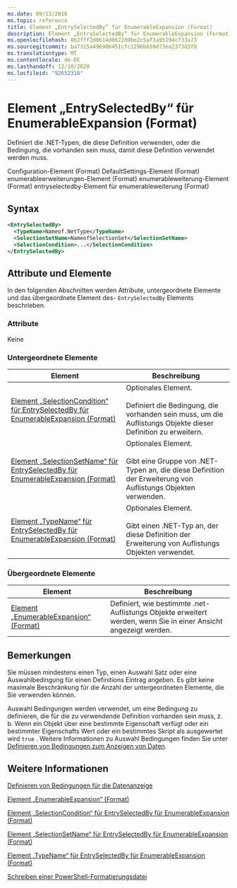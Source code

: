 ```yaml
---
ms.date: 09/13/2016
ms.topic: reference
title: Element „EntrySelectedBy“ für EnumerableExpansion (Format)
description: Element „EntrySelectedBy“ für EnumerableExpansion (Format)
ms.openlocfilehash: 8b2fff2d0b14d0622d0be2c5af3a95194c733a73
ms.sourcegitcommit: ba7315a496986451cfc1296b659d73ea2373d3f0
ms.translationtype: MT
ms.contentlocale: de-DE
ms.lasthandoff: 12/10/2020
ms.locfileid: "92652318"
---
```

# <a name="entryselectedby-element-for-enumerableexpansion-format"></a>Element „EntrySelectedBy“ für EnumerableExpansion (Format)

Definiert die .NET-Typen, die diese Definition verwenden, oder die Bedingung, die vorhanden sein muss, damit diese Definition verwendet werden muss.

Configuration-Element (Format) DefaultSettings-Element (Format) enumerableerweiterungen-Element (Format) enumerableweiterung-Element (Format) entryselectedby-Element für enumerableweiterung (Format)

## <a name="syntax"></a>Syntax

```xml
<EntrySelectedBy>
  <TypeName>Nameof.NetType</TypeName>
  <SelectionSetName>NameofSelectionSet</SelectionSetName>
  <SelectionCondition>...</SelectionCondition>
</EntrySelectedBy>
```

## <a name="attributes-and-elements"></a>Attribute und Elemente

In den folgenden Abschnitten werden Attribute, untergeordnete Elemente und das übergeordnete Element des- `EntrySelectedBy` Elements beschrieben.

### <a name="attributes"></a>Attribute

Keine

### <a name="child-elements"></a>Untergeordnete Elemente

|Element|Beschreibung|
|-------------|-----------------|
|[Element „SelectionCondition“ für EntrySelectedBy für EnumerableExpansion (Format)](./selectioncondition-element-for-entryselectedby-for-enumerableexpansion-format.md)|Optionales Element.<br /><br /> Definiert die Bedingung, die vorhanden sein muss, um die Auflistungs Objekte dieser Definition zu erweitern.|
|[Element „SelectionSetName“ für EntrySelectedBy für EnumerableExpansion (Format)](./selectionsetname-element-for-entryselectedby-for-enumerableexpansion-format.md)|Optionales Element.<br /><br /> Gibt eine Gruppe von .NET-Typen an, die diese Definition der Erweiterung von Auflistungs Objekten verwenden.|
|[Element „TypeName“ für EntrySelectedBy für EnumerableExpansion (Format)](./typename-element-for-entryselectedby-for-enumerableexpansion-format.md)|Optionales Element.<br /><br /> Gibt einen .NET-Typ an, der diese Definition der Erweiterung von Auflistungs Objekten verwendet.|

### <a name="parent-elements"></a>Übergeordnete Elemente

|Element|Beschreibung|
|-------------|-----------------|
|[Element „EnumerableExpansion“ (Format)](./enumerableexpansion-element-format.md)|Definiert, wie bestimmte .net-Auflistungs Objekte erweitert werden, wenn Sie in einer Ansicht angezeigt werden.|

## <a name="remarks"></a>Bemerkungen

Sie müssen mindestens einen Typ, einen Auswahl Satz oder eine Auswahlbedingung für einen Definitions Eintrag angeben. Es gibt keine maximale Beschränkung für die Anzahl der untergeordneten Elemente, die Sie verwenden können.

Auswahl Bedingungen werden verwendet, um eine Bedingung zu definieren, die für die zu verwendende Definition vorhanden sein muss, z. b. Wenn ein Objekt über eine bestimmte Eigenschaft verfügt oder ein bestimmter Eigenschafts Wert oder ein bestimmtes Skript als ausgewertet wird `true` . Weitere Informationen zu Auswahl Bedingungen finden Sie unter [Definieren von Bedingungen zum Anzeigen von Daten](./defining-conditions-for-displaying-data.md).

## <a name="see-also"></a>Weitere Informationen

[Definieren von Bedingungen für die Datenanzeige](./defining-conditions-for-displaying-data.md)

[Element „EnumerableExpansion“ (Format)](./enumerableexpansion-element-format.md)

[Element „SelectionCondition“ für EntrySelectedBy für EnumerableExpansion (Format)](./selectioncondition-element-for-entryselectedby-for-enumerableexpansion-format.md)

[Element „SelectionSetName“ für EntrySelectedBy für EnumerableExpansion (Format)](./selectionsetname-element-for-entryselectedby-for-enumerableexpansion-format.md)

[Element „TypeName“ für EntrySelectedBy für EnumerableExpansion (Format)](./typename-element-for-entryselectedby-for-enumerableexpansion-format.md)

[Schreiben einer PowerShell-Formatierungsdatei](./writing-a-powershell-formatting-file.md)

